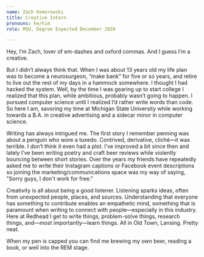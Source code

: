```yaml
---
name: Zach Komorowski
title: Creative Intern
pronouns: he/him
role: MSU, Degree Expected December 2020

---
```


Hey, I’m Zach, lover of em-dashes and oxford commas. And I guess I’m a creative.

But I didn’t always think that. When I was about 13 years old my life plan was
to become a neurosurgeon, “make bank” for five or so years, and retire to live
out the rest of my days in a hammock somewhere. I thought I had hacked the
system. Well, by the time I was gearing up to start college I realized that this
plan, while ambitious, probably wasn’t going to happen. I pursued computer
science until I realized I’d rather write words than code. So here I am,
savoring my time at Michigan State University while working towards a B.A. in
creative advertising and a sidecar minor in computer science.

Writing has always intrigued me. The first story I remember penning was about a
penguin who wore a tuxedo. Contrived, derivative, cliché—it was terrible. I
don’t think it even had a plot. I’ve improved a bit since then and lately I’ve
been writing poetry and craft beer reviews while violently bouncing between
short stories. Over the years my friends have repeatedly asked me to write their
Instagram captions or Facebook event descriptions so joining the
marketing/communications space was my way of saying, "Sorry guys, I don't work
for free."

Creativity is all about being a good listener. Listening sparks ideas, often
from unexpected people, places, and sources. Understanding that everyone has
something to contribute enables an empathetic mind, something that is paramount
when writing to connect with people—especially in this industry. Here at Redhead
I get to write things, problem-solve things, research things, and—most
importantly—learn things. All in Old Town, Lansing. Pretty neat.

When my pen is capped you can find me brewing my own beer, reading a book, or
well into the REM stage.

